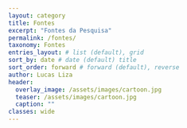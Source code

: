 ```yaml
---
layout: category
title: Fontes
excerpt: "Fontes da Pesquisa"
permalink: /fontes/
taxonomy: Fontes
entries_layout: # list (default), grid
sort_by: date # date (default) title
sort_order: forward # forward (default), reverse
author: Lucas Liza
header:
  overlay_image: /assets/images/cartoon.jpg
  teaser: /assets/images/cartoon.jpg
  caption: ""
classes: wide
---
```


